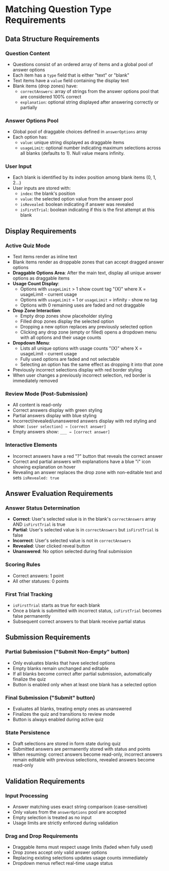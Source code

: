 # Matching Question Type Requirements

## Data Structure Requirements

### Question Content

- Questions consist of an ordered array of items and a global pool of answer options
- Each item has a `type` field that is either "text" or "blank"
- Text items have a `value` field containing the display text
- Blank items (drop zones) have:
  - `correctAnswers`: array of strings from the answer options pool that are considered 100% correct
  - `explanation`: optional string displayed after answering correctly or partially

### Answer Options Pool

- Global pool of draggable choices defined in `answerOptions` array
- Each option has:
  - `value`: unique string displayed as draggable items
  - `usageLimit`: optional number indicating maximum selections across all blanks (defaults to 1). Null value means infinity.

### User Input

- Each blank is identified by its index position among blank items (0, 1, 2...)
- User inputs are stored with:
  - `index`: the blank's position
  - `value`: the selected option value from the answer pool
  - `isRevealed`: boolean indicating if answer was revealed
  - `isFirstTrial`: boolean indicating if this is the first attempt at this blank

## Display Requirements

### Active Quiz Mode

- Text items render as inline text
- Blank items render as droppable zones that can accept dragged answer options
- **Draggable Options Area**: After the main text, display all unique answer options as draggable items
- **Usage Count Display**:
  - Options with `usageLimit` > 1 show count tag "(X)" where X = usageLimit - current usage
  - Options with `usageLimit` = 1 or `usageLimit` = infinity - show no tag
  - Options with 0 remaining uses are faded and not draggable
- **Drop Zone Interaction**:
  - Empty drop zones show placeholder styling
  - Filled drop zones display the selected option
  - Dropping a new option replaces any previously selected option
  - Clicking any drop zone (empty or filled) opens a dropdown menu with all options and their usage counts
- **Dropdown Menu**:
  - Lists all unique options with usage counts "(X)" where X = usageLimit - current usage
  - Fully used options are faded and not selectable
  - Selecting an option has the same effect as dropping it into that zone
- Previously incorrect selections display with red border styling
- When user changes a previously incorrect selection, red border is immediately removed

### Review Mode (Post-Submission)

- All content is read-only
- Correct answers display with green styling
- Partial answers display with blue styling
- Incorrect/revealed/unanswered answers display with red styling and show: `[user selection] → [correct answer]`
- Empty answers show: `___ → [correct answer]`

### Interactive Elements

- Incorrect answers have a red "?" button that reveals the correct answer
- Correct and partial answers with explanations have a blue "i" icon showing explanation on hover
- Revealing an answer replaces the drop zone with non-editable text and sets `isRevealed: true`

## Answer Evaluation Requirements

### Answer Status Determination

- **Correct**: User's selected value is in the blank's `correctAnswers` array AND `isFirstTrial` is true
- **Partial**: User's selected value is in `correctAnswers` but `isFirstTrial` is false
- **Incorrect**: User's selected value is not in `correctAnswers`
- **Revealed**: User clicked reveal button
- **Unanswered**: No option selected during final submission

### Scoring Rules

- Correct answers: 1 point
- All other statuses: 0 points

### First Trial Tracking

- `isFirstTrial` starts as true for each blank
- Once a blank is submitted with incorrect status, `isFirstTrial` becomes false permanently
- Subsequent correct answers to that blank receive partial status

## Submission Requirements

### Partial Submission ("Submit Non-Empty" button)

- Only evaluates blanks that have selected options
- Empty blanks remain unchanged and editable
- If all blanks become correct after partial submission, automatically finalize the quiz
- Button is enabled only when at least one blank has a selected option

### Final Submission ("Submit" button)

- Evaluates all blanks, treating empty ones as unanswered
- Finalizes the quiz and transitions to review mode
- Button is always enabled during active quiz

### State Persistence

- Draft selections are stored in form state during quiz
- Submitted answers are permanently stored with status and points
- When resuming: correct answers become read-only, incorrect answers remain editable with previous selections, revealed answers become read-only

## Validation Requirements

### Input Processing

- Answer matching uses exact string comparison (case-sensitive)
- Only values from the `answerOptions` pool are accepted
- Empty selection is treated as no input
- Usage limits are strictly enforced during validation

### Drag and Drop Requirements

- Draggable items must respect usage limits (faded when fully used)
- Drop zones accept only valid answer options
- Replacing existing selections updates usage counts immediately
- Dropdown menus reflect real-time usage status
